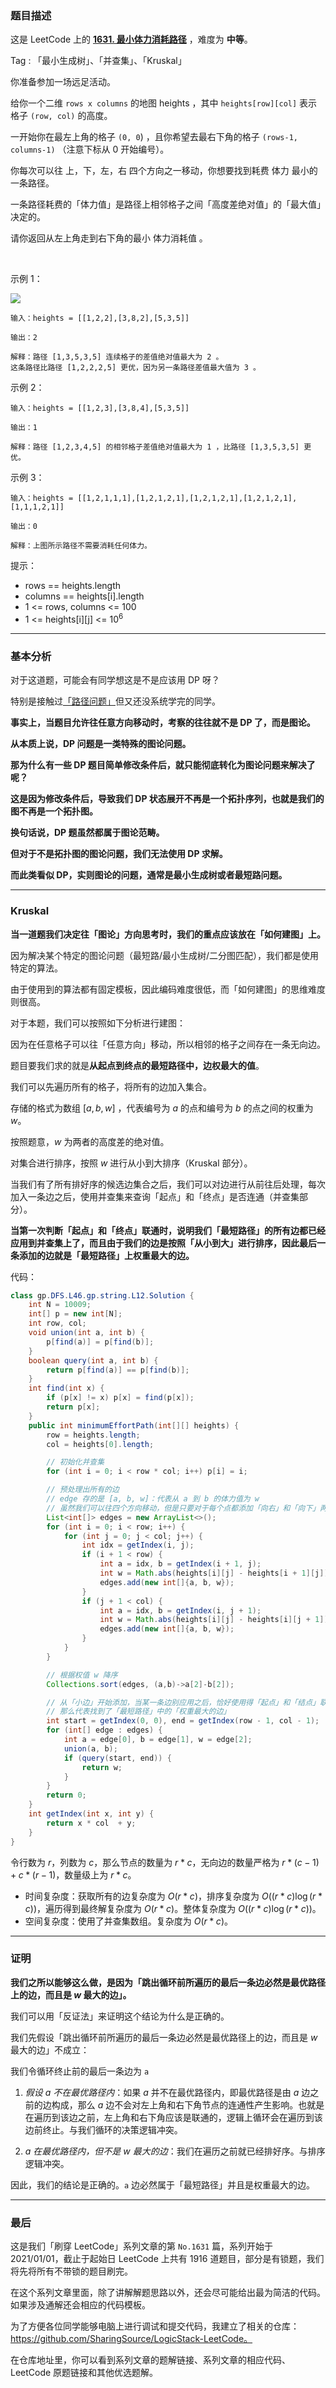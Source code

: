 ### 题目描述

这是 LeetCode 上的 **[1631. 最小体力消耗路径](https://leetcode-cn.com/problems/path-with-minimum-effort/solution/fan-zheng-fa-zheng-ming-si-lu-de-he-fa-x-ohby/)** ，难度为 **中等**。

Tag : 「最小生成树」、「并查集」、「Kruskal」



你准备参加一场远足活动。

给你一个二维 `rows x columns` 的地图 heights ，其中 `heights[row][col]` 表示格子 `(row, col)` 的高度。

一开始你在最左上角的格子 `(0, 0`) ，且你希望去最右下角的格子 `(rows-1, columns-1)` （注意下标从 0 开始编号）。

你每次可以往 上，下，左，右 四个方向之一移动，你想要找到耗费 体力 最小的一条路径。

一条路径耗费的「体力值」是路径上相邻格子之间「高度差绝对值」的「最大值」决定的。

请你返回从左上角走到右下角的最小 体力消耗值 。

 

示例 1：

![](https://assets.leetcode-cn.com/aliyun-lc-upload/uploads/2020/10/25/ex1.png)

```
输入：heights = [[1,2,2],[3,8,2],[5,3,5]]

输出：2

解释：路径 [1,3,5,3,5] 连续格子的差值绝对值最大为 2 。
这条路径比路径 [1,2,2,2,5] 更优，因为另一条路径差值最大值为 3 。
```
示例 2：
```
输入：heights = [[1,2,3],[3,8,4],[5,3,5]]

输出：1

解释：路径 [1,2,3,4,5] 的相邻格子差值绝对值最大为 1 ，比路径 [1,3,5,3,5] 更优。
```
示例 3：
```
输入：heights = [[1,2,1,1,1],[1,2,1,2,1],[1,2,1,2,1],[1,2,1,2,1],[1,1,1,2,1]]

输出：0

解释：上图所示路径不需要消耗任何体力。
```

提示：
* rows == heights.length
* columns == heights[i].length
* 1 <= rows, columns <= 100
* 1 <= heights[i][j] <= $10^6$

---

### 基本分析

对于这道题，可能会有同学想这是不是应该用 DP 呀？

特别是接触过[「路径问题」](https://mp.weixin.qq.com/mp/appmsgalbum?__biz=MzU4NDE3MTEyMA==&action=getalbum&album_id=1773144264147812354&scene=173&from_msgid=2247485319&from_itemidx=1&count=3#wechat_redirect)但又还没系统学完的同学。

**事实上，当题目允许往任意方向移动时，考察的往往就不是 DP 了，而是图论。**

**从本质上说，DP 问题是一类特殊的图论问题。**

**那为什么有一些 DP 题目简单修改条件后，就只能彻底转化为图论问题来解决了呢？**

**这是因为修改条件后，导致我们 DP 状态展开不再是一个拓扑序列，也就是我们的图不再是一个拓扑图。**

**换句话说，DP 题虽然都属于图论范畴。**

**但对于不是拓扑图的图论问题，我们无法使用 DP 求解。**

**而此类看似 DP，实则图论的问题，通常是最小生成树或者最短路问题。**

---

### Kruskal

**当一道题我们决定往「图论」方向思考时，我们的重点应该放在「如何建图」上。**

因为解决某个特定的图论问题（最短路/最小生成树/二分图匹配），我们都是使用特定的算法。

由于使用到的算法都有固定模板，因此编码难度很低，而「如何建图」的思维难度则很高。

对于本题，我们可以按照如下分析进行建图：

因为在任意格子可以往「任意方向」移动，所以相邻的格子之间存在一条无向边。

题目要我们求的就是**从起点到终点的最短路径中，边权最大的值**。

我们可以先遍历所有的格子，将所有的边加入集合。

存储的格式为数组 $[a, b, w]$ ，代表编号为 $a$ 的点和编号为 $b$ 的点之间的权重为 $w$。

按照题意，$w$ 为两者的高度差的绝对值。

对集合进行排序，按照 $w$ 进行从小到大排序（Kruskal 部分）。

当我们有了所有排好序的候选边集合之后，我们可以对边进行从前往后处理，每次加入一条边之后，使用并查集来查询「起点」和「终点」是否连通（并查集部分）。

**当第一次判断「起点」和「终点」联通时，说明我们「最短路径」的所有边都已经应用到并查集上了，而且由于我们的边是按照「从小到大」进行排序，因此最后一条添加的边就是「最短路径」上权重最大的边。**

代码：
```Java []
class gp.DFS.L46.gp.string.L12.Solution {
    int N = 10009;
    int[] p = new int[N];
    int row, col;
    void union(int a, int b) {
        p[find(a)] = p[find(b)];
    }
    boolean query(int a, int b) {
        return p[find(a)] == p[find(b)];
    }
    int find(int x) {
        if (p[x] != x) p[x] = find(p[x]);
        return p[x];
    }
    public int minimumEffortPath(int[][] heights) {
        row = heights.length;
        col = heights[0].length;

        // 初始化并查集
        for (int i = 0; i < row * col; i++) p[i] = i;

        // 预处理出所有的边
        // edge 存的是 [a, b, w]：代表从 a 到 b 的体力值为 w
        // 虽然我们可以往四个方向移动，但是只要对于每个点都添加「向右」和「向下」两条边的话，其实就已经覆盖了所有边了
        List<int[]> edges = new ArrayList<>();
        for (int i = 0; i < row; i++) {
            for (int j = 0; j < col; j++) {
                int idx = getIndex(i, j);
                if (i + 1 < row) {
                    int a = idx, b = getIndex(i + 1, j);
                    int w = Math.abs(heights[i][j] - heights[i + 1][j]);
                    edges.add(new int[]{a, b, w});
                }
                if (j + 1 < col) {
                    int a = idx, b = getIndex(i, j + 1);
                    int w = Math.abs(heights[i][j] - heights[i][j + 1]);
                    edges.add(new int[]{a, b, w});
                }
            }
        }

        // 根据权值 w 降序
        Collections.sort(edges, (a,b)->a[2]-b[2]);

        // 从「小边」开始添加，当某一条边别应用之后，恰好使用得「起点」和「结点」联通
        // 那么代表找到了「最短路径」中的「权重最大的边」
        int start = getIndex(0, 0), end = getIndex(row - 1, col - 1);
        for (int[] edge : edges) {
            int a = edge[0], b = edge[1], w = edge[2];
            union(a, b);
            if (query(start, end)) {
                return w;
            }
        }
        return 0; 
    }
    int getIndex(int x, int y) {
        return x * col  + y;
    }
}
```

令行数为 $r$，列数为 $c$，那么节点的数量为 $r * c$，无向边的数量严格为 $r * (c - 1) + c * (r - 1)$，数量级上为 $r * c$。

* 时间复杂度：获取所有的边复杂度为 $O(r * c)$，排序复杂度为 $O((r * c)\log{(r * c)})$，遍历得到最终解复杂度为 $O(r * c)$。整体复杂度为 $O((r * c)\log{(r * c)})$。
* 空间复杂度：使用了并查集数组。复杂度为 $O(r * c)$。

---

### 证明

**我们之所以能够这么做，是因为「跳出循环前所遍历的最后一条边必然是最优路径上的边，而且是 $w$ 最大的边」。**

我们可以用「反证法」来证明这个结论为什么是正确的。

我们先假设「跳出循环前所遍历的最后一条边必然是最优路径上的边，而且是 $w$ 最大的边」不成立：

我们令循环终止前的最后一条边为 `a`

1. *假设 a 不在最优路径内*：如果 $a$ 并不在最优路径内，即最优路径是由 $a$ 边之前的边构成，那么 $a$ 边不会对左上角和右下角节点的连通性产生影响。也就是在遍历到该边之前，左上角和右下角应该是联通的，逻辑上循环会在遍历到该边前终止。与我们循环的决策逻辑冲突。

2. *$a$ 在最优路径内，但不是 $w$ 最大的边*：我们在遍历之前就已经排好序。与排序逻辑冲突。

因此，我们的结论是正确的。`a` 边必然属于「最短路径」并且是权重最大的边。

---

### 最后

这是我们「刷穿 LeetCode」系列文章的第 `No.1631` 篇，系列开始于 2021/01/01，截止于起始日 LeetCode 上共有 1916 道题目，部分是有锁题，我们将先将所有不带锁的题目刷完。

在这个系列文章里面，除了讲解解题思路以外，还会尽可能给出最为简洁的代码。如果涉及通解还会相应的代码模板。

为了方便各位同学能够电脑上进行调试和提交代码，我建立了相关的仓库：https://github.com/SharingSource/LogicStack-LeetCode。

在仓库地址里，你可以看到系列文章的题解链接、系列文章的相应代码、LeetCode 原题链接和其他优选题解。

